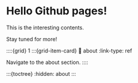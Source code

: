 # Hello Github pages!

This is the interesting contents.

Stay tuned for more!

::::{grid} 1
:::{grid-item-card}
:link: about
:link-type: ref

Navigate to the about section.
::::

:::{toctree}
:hidden:
about
:::